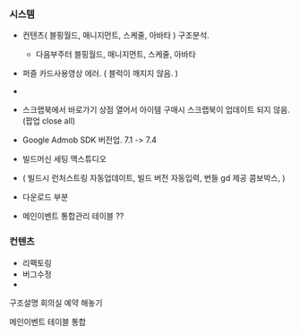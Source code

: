 

### 시스템 
- 컨텐츠( 블핑월드, 매니지먼트, 스케줄, 아바타 ) 구조분석.
	- 다음부주터 블핑월드, 매니지먼트, 스케줄, 아바타

- 퍼즐 카드사용영상 에러. ( 블럭이 깨지지 않음. )
- 
- 스크랩북에서 바로가기 상점 열어서 아이템 구매시 스크랩북이 업데이트 되지 않음.(팝업 close all)

- Google Admob SDK  버전업.  7.1 -> 7.4

- 빌드머신 세팅 맥스튜디오
- ( 빌드시 런처스트링 자동업데이트, 빌드 버전 자동입력, 번들 gd 제공 콤보박스,  )

- 다운로드 부분

- 메인이벤트 통합관리 테이블 ??



### 컨텐츠
- 리팩토링
- 버그수정
- 



구조설명 회의실 예약 해놓기


메인이벤트 테이블 통합
